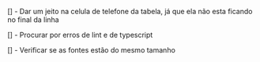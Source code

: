 [] - Dar um jeito na celula de telefone da tabela, já que ela não esta ficando no final da linha

[] - Procurar por erros de lint e de typescript

[] - Verificar se as fontes estão do mesmo tamanho